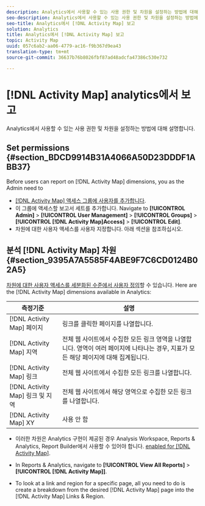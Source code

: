 ```yaml
---
description: Analytics에서 사용할 수 있는 사용 권한 및 차원을 설정하는 방법에 대해 설명합니다.
seo-description: Analytics에서 사용할 수 있는 사용 권한 및 차원을 설정하는 방법에 대해 설명합니다.
seo-title: Analytics에서 [!DNL Activity Map] 보고
solution: Analytics
title: Analytics에서 [!DNL Activity Map] 보고
topic: Activity Map
uuid: 057c6ab2-aa06-4779-ac16-f9b367d9ea43
translation-type: tm+mt
source-git-commit: 36637b76b8026fbf87ad48adcfa47386c530e732

---
```



# [!DNL Activity Map] analytics에서 보고

Analytics에서 사용할 수 있는 사용 권한 및 차원을 설정하는 방법에 대해 설명합니다.

## Set permissions {#section_BDCD9914B31A4066A50D23DDDF1ABB37}

Before users can report on [!DNL Activity Map] dimensions, you as the Admin need to

* [[!DNL Activity Map] 액세스 그룹에 사용자를 추가합니다](/help/analyze/activity-map/activitymap-getting-started/activitymap-getting-started-admins/activitymap-enable.md).
* 이 그룹에 액세스할 보고서 세트를 추가합니다. Navigate to **[!UICONTROL Admin]** &gt; **[!UICONTROL User Management]** &gt; **[!UICONTROL Groups]** &gt; **[!UICONTROL [!DNL Activity Map]Access]** &gt; **[!UICONTROL Edit]**.
* 차원에 대한 사용자 액세스를 사용자 지정합니다. 아래 섹션을 참조하십시오.

## 분석 [!DNL Activity Map] 차원 {#section_9395A7A5585F4ABE9F7C6CD0124B02A5}

[차원에 대한 사용자 액세스를 세분화된 수준에서 사용자 정의](https://marketing.adobe.com/resources/help/en_US/reference/groups-dimensions.html)할 수 있습니다. Here are the [!DNL Activity Map] dimensions available in Analytics:

| 측정기준 | 설명 |
|---|---|
| [!DNL Activity Map] 페이지 | 링크를 클릭한 페이지를 나열합니다. |
| [!DNL Activity Map] 지역 | 전체 웹 사이트에서 수집한 모든 링크 영역을 나열합니다. 영역이 여러 페이지에 나타나는 경우, 지표가 모든 해당 페이지에 대해 집계됩니다. |
| [!DNL Activity Map] 링크 | 전체 웹 사이트에서 수집한 모든 링크를 나열합니다. |
| [!DNL Activity Map] 링크 및 지역 | 전체 웹 사이트에서 해당 영역으로 수집한 모든 링크를 나열합니다. |
| [!DNL Activity Map] XY | 사용 안 함 |

* 이러한 차원은 Analytics 구현이 제공된 경우 Analysis Workspace, Reports &amp; Analytics, Report Builder에서 사용할 수 있어야 합니다. [enabled for [!DNL Activity Map]](/help/analyze/activity-map/activitymap-getting-started/activitymap-getting-started-admins/activitymap-enable.md).
* In Reports &amp; Analytics, navigate to **[!UICONTROL View All Reports]** &gt; **[!UICONTROL [!DNL Activity Map]]**.

* To look at a link and region for a specific page, all you need to do is create a breakdown from the desired [!DNL Activity Map] page into the [!DNL Activity Map] Links &amp; Region.

